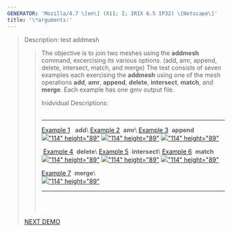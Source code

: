 ```yaml
---
GENERATOR: 'Mozilla/4.7 \[en\] (X11; I; IRIX 6.5 IP32) \[Netscape\]'
title: '\*arguments:'
---
```


> Description: test addmesh
>
> > The objective is to join two meshes using the **addmesh** command,
> > excercising its various options. (add, amr, append, delete,
> > intersect, match, and merge) The test consists of seven examples
> > each exercising the **addmesh** using one of the mesh operations
> > **add**, **amr**, **append**, **delete**, **intersect**, **match**,
> > and **merge**. Each example has one gmv output file.
> >
> > Inidvidual Descriptions:\
> >  
> >
> >   ------------------------------------------------------------------------------------------------------ ------------------------------------------------------------------------------------------------------------------- -------------------------------------------------------------------------------------------------------
> >   [Example 1](description1_add.html)   **add**\                                                          [Example 2](description2_amr.html)  **amr**\                                                                        [Example 3](description3_append.html)  **append**\
> >   [![](image/addmesh_add/addmesh_out2_tn.gif)"114" height="89"](description1_add.html)           [![](image/addmesh_amr/addmesh_amr4_tn.gif)"114" height="89"](description2_amr.html)                        [![](image/addmesh_append/addmesh_append3_tn.gif)"114" height="89"](description3_append.html)
> >
> >    [Example 4](description4_delete.html)  **delete**\                                                    [Example 5](description5_intersect.html)  **intersect**\                                                            [Example 6](description6_match.html)  **match**\
> >   [![](image/addmesh_delete/addmesh_delete_tn.gif)"114" height="89"](description4_delete.html)   [![](image/addmesh_intersect/addmesh_delete_tn.gif%20copy)"114" height="89"](description5_intersect.html)   [![](image/addmesh_match/addmesh_mesh3_tn.gif)"114" height="89"](description6_match.html)
> >
> >   [Example 7](description7_merge.html)  **merge**\                                                                                                                                                                           
> >   [![](image/addmesh_merge/addmesh_mesh3_tn.gif)"114" height="89"](description7_merge.html)                                                                                                                          
> >   ------------------------------------------------------------------------------------------------------ ------------------------------------------------------------------------------------------------------------------- -------------------------------------------------------------------------------------------------------
> >
> > \
> >  
>
> [NEXT DEMO](demos/createpts/test/html/main_createpts.html)
